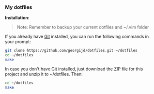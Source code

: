 ### My dotfiles

__Installation:__

> Note: Remember to backup your current dotfiles and ~/.vim folder

If you already have [Git](http://git-scm.com/) installed, you can run the following commands in your prompt:
```bash
git clone https://github.com/georgijd/dotfiles.git ~/dotfiles
cd ~/dotfiles
make
```
In case you don't have [Git](http://git-scm.com/) installed, just download the [ZIP file](https://github.com/georgijd/dotfiles/archive/master.zip) for this project and unzip it to ~/dotfiles. Then:
```bash
cd ~/dotfiles
make
```
